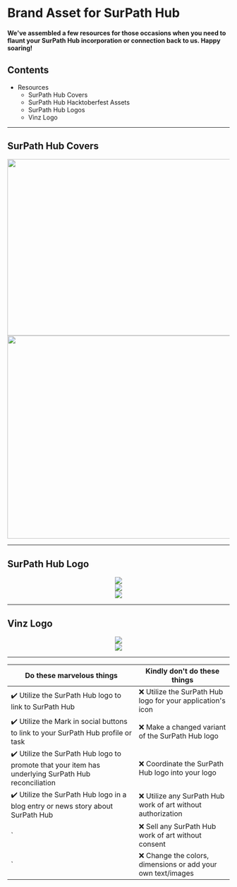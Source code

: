 # Brand Asset for SurPath Hub
#### We've assembled a few resources for those occasions when you need to flaunt your SurPath Hub incorporation or connection back to us. Happy soaring!


## Contents

- Resources
	- SurPath Hub Covers
	- SurPath Hub Hacktoberfest Assets
	- SurPath Hub Logos
	- Vinz Logo

---
## SurPath Hub Covers
<div align="center">
  <img  width="950" height="400" src="https://github.com/SurPathHub/brand-assets/blob/main/Resources/Surpath%20Hub%20Covers/Cover_2.png?raw=true">
</div>
<div align="center">
  <img  width="950" height="460" src="https://github.com/SurPathHub/brand-assets/blob/main/Resources/Surpath%20Hub%20Covers/Cover_1.png?raw=true">
</div>

---
	
## SurPath Hub Logo

<div align="center">
  <img src="https://raw.githubusercontent.com/SurPathHub/brand-assets/main/Resources/SurPath%20Hub%20Logos/SPH_transparent.png">
</div>
<div align="center">
  <img src="https://github.com/SurPathHub/brand-assets/blob/main/Resources/SurPath%20Hub%20Logos/SPH_White_transparent.png?raw=true">
</div>
<div align="center">
  <img src="https://github.com/SurPathHub/brand-assets/blob/main/Resources/SurPath%20Hub%20Logos/Logo_1.png?raw=true">
</div>

---

## Vinz Logo
<div align="center">
	 <img src="https://github.com/SurPathHub/brand-assets/blob/main/Resources/Vinz%20Logo/Vinz_1.png?raw=true">

</div>
<div align="center">
	 <img src="https://github.com/SurPathHub/brand-assets/blob/main/Resources/Vinz%20Logo/Vinz_2.png?raw=true">

</div>

---
	
Do these marvelous things | Kindly don't do these things
------------------------- | ----------------------------
:heavy_check_mark: Utilize the SurPath Hub logo to link to SurPath Hub | :x: Utilize the SurPath Hub logo for your application's icon
:heavy_check_mark: Utilize the Mark in social buttons to link to your SurPath Hub profile or task | :x: Make a changed variant of the SurPath Hub  logo
:heavy_check_mark: Utilize the SurPath Hub logo to promote that your item has underlying SurPath Hub reconciliation | :x: Coordinate the SurPath Hub logo into your logo
:heavy_check_mark: Utilize the SurPath Hub logo in a blog entry or news story about SurPath Hub | :x: Utilize any SurPath Hub work of art without authorization
` | :x: Sell any SurPath Hub work of art without consent
` | :x: Change the colors, dimensions or add your own text/images
